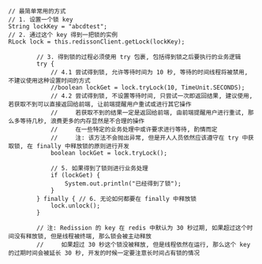     
    // 最简单常用的方式
    // 1. 设置一个锁 key
    String lockKey = "abcdtest";
    // 2. 通过这个 key 得到一把锁的实例
    RLock lock = this.redissonClient.getLock(lockKey);
    
            // 3. 得到锁的过程必须使用 try 包裹, 包括得到锁之后要执行的业务逻辑
            try {
                // 4.1 尝试得到锁, 允许等待时间为 10 秒, 等待的时间线程将被禁用, 不建议使用这种设置时间的方式
                //boolean lockGet = lock.tryLock(10, TimeUnit.SECONDS);
                // 4.2 尝试得到锁, 不设置等待时间, 只尝试一次即返回结果, 建议使用, 若获取不到可以直接返回给前端, 让前端提醒用户重试或进行其它操作
                //     若获取不到的结果一定是返回给前端, 由前端提醒用户进行重试, 那么多等待几秒, 浪费更多的内存显然是不合理的操作
                //     在一些特定的业务处理中或许要求进行等待, 酌情而定
                //     注: 该方法不会抛出异常, 但是开人人员依然应该遵守在 try 中获取锁, 在 finally 中释放锁的原则进行开发
                boolean lockGet = lock.tryLock();
    
                // 5. 如果得到了锁则进行业务处理
                if (lockGet) {
                    System.out.println("已经得到了锁");
                }
            } finally { // 6. 无论如何都要在 finally 中释放锁
                lock.unlock();
            }
    
            // 注: Redission 的 key 在 redis 中默认为 30 秒过期, 如果超过这个时间没有释放锁, 但是线程被终端, 那么锁会被主动释放
            //     如果超过 30 秒这个锁没被释放, 但是线程依然在运行, 那么这个 key 的过期时间会被延长 30 秒, 开发的时候一定要注意长时间占有锁的情况